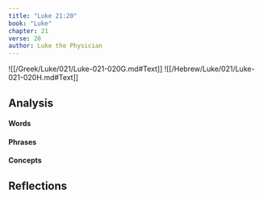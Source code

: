 ```yaml
---
title: "Luke 21:20"
book: "Luke"
chapter: 21
verse: 20
author: Luke the Physician
---
```

![[/Greek/Luke/021/Luke-021-020G.md#Text]]
![[/Hebrew/Luke/021/Luke-021-020H.md#Text]]

## Analysis

#### Words

#### Phrases

#### Concepts

## Reflections
